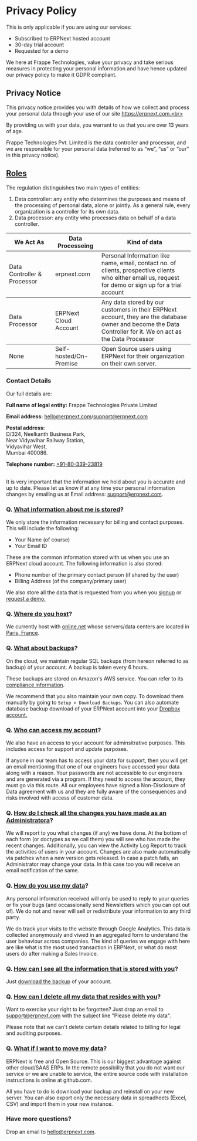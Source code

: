 # Privacy Policy

This is only applicable if you are using our services: <br>
<ul>
    <li>Subscribed to ERPNext hosted account</li> 
    <li>30-day trial account</li>
    <li>Requested for a demo</li>
</ul>

We here at Frappe Technologies, value your privacy and take serious measures in protecting your personal information and have hence updated our privacy policy to make it GDPR compliant.

## Privacy Notice

This privacy notice provides you with details of how we collect and process your personal data through your use of our site https://erpnext.com.<br>

By providing us with your data, you warrant to us that you are over 13 years of age.<br>

Frappe Technologies Pvt. Limited is the data controller and processor, and we are responsible for your personal data (referred to as “we”, “us” or “our” in this privacy notice).

## <a href="#roles" id="roles">Roles</a>

The regulation distinguishes two main types of entities:

1. Data controller: any entity who determines the purposes and means of the processing of personal data, alone or jointly. As a general rule, every organization is a controller for its own data.
2. Data processor: any entity who processes data on behalf of a data controller.

<table class="table table-bordered">
    <thead>
    <tr>
        <th style="width: 25%">We Act As</th>
        <th style="width: 25%">Data Processeing</th>
        <th style="width: 50%">Kind of data</th>
    </tr>
    </thead>
    <tbody>
    <tr>
        <td>Data Controller & Processor</td>
        <td>erpnext.com</td>
        <td>Personal Information like name, email, contact no. of clients, prospective clients who either email us, request for demo or sign up for a trial account</td> 
    </tr>
    </tbody>    
    <tbody>
    <tr>
        <td>Data Processor</td>
        <td>ERPNext Cloud Account</td>
        <td>Any data stored by our customers in their ERPNext account, they are the database owner and become the Data Controller for it. We on act as the Data Processor</td> 
    </tr>     
    <tbody>      
    <tbody>
    <tr>
        <td>None</td>
        <td>Self-hosted/On-Premise</td>
        <td>Open Source users using ERPNext for their organization on their own server.</td> 
    </tr>     
    <tbody>         
</table>

### Contact Details

Our full details are:

**Full name of legal entity:** Frappe Technologies Private Limited

**Email address:** <a href="mailto: hello@erpnext.com">hello@erpnext.com</a>/<a href="mailto: support@erpnext.com">support@erpnext.com</a><br>

**Postal address:** <br>
D/324, Neelkanth Business Park,<br>
Near Vidyavihar Railway Station,<br>
Vidyavihar West,<br>
Mumbai 400086. <br>

**Telephone number:** <a href="tel: +91-80-339-23819">+91-80-339-23819</a><br><br>

It is very important that the information we hold about you is accurate and up to date. Please let us know if at any time your personal information changes by emailing us at 
Email address: <a href="mailto: support@erpnext.com">support@erpnext.com</a>.

### Q. <a href="#what-information-about-me-is-stored" id="what-information-about-me-is-stored">What information about me is stored</a>?

We only store the information necessary for billing and contact purposes. This will include the following:<br>
<ul>
    <li>Your Name (of course)</li>
    <li>Your Email ID</li>
</ul>

These are the common information stored with us when you use an ERPNext cloud account. The following information is also stored: <br>
<ul> 
    <li>Phone number of the primary contact person (if shared by the user)</li>
    <li>Billing Address (of the company/primary user)</li>
</ul>

We also store all the data that is requested from you when you <a href="https://erpnext.com/signup" target="_blank">signup</a> or <a href="https://frappe.erpnext.com/request-a-demo" target="_blank">request a demo.</a>

### Q. <a href="#where-do-you-host" id="where-do-you-host">Where do you host</a>?

We currently host with <a href="https://www.online.net/en" target="_blank">online.net</a> whose servers/data centers are located in <a href="https://documentation.online.net/en/dedicated-server/overview/datacenters" target="_blank">Paris, France</a>. 
 
### Q. <a href="#what-about-backups" id="what-about-backups">What about backups</a>?

On the cloud, we maintain regular SQL backups (from hereon referred to as backup) of your account. A backup is taken every 6 hours.

These backups are stored on Amazon's AWS service. You can refer to its <a href="https://aws.amazon.com/compliance/gdpr-center/" target="_blank">compliance information</a>. 
 
We recommend that you also maintain your own copy. To download them manually by going to ``` Setup > Download Backups ```. You can also automate database backup download of your ERPNext account into your <a href="https://erpnext.org/docs/user/manual/en/setting-up/integrations/dropbox-backup" target="_blank">Dropbox account.</a>

### Q. <a href="#who-can-access-my-account" id="who-can-access-my-account">Who can access my account</a>?

We also have an access to your account for adminsitrative purposes. This includes access for support and update purposes.

If anyone in our team has to access your data for support, then you will get an email mentioning that one of our engineers have accessed your data along with a reason. Your passwords are not accessible to our engineers and are generated via a program. If they need to access the account, they must go via this route. All our employees have signed a Non-Disclosure of Data agreement with us and they are fully aware of the consequences and risks involved with access of customer data.

### Q. <a href="#how-do-i-check-all-the-changes-you-have-made-as-an-administrator" id="how-do-i-check-all-the-changes-you-have-made-as-an-administrator">How do I check all the changes you have made as an Administratora</a>?

We will report to you what changes (if any) we have done. At the bottom of each form (or doctypes as we call them) you will see who has made the recent changes. Additionally, you can view the Activity Log Report to track the activities of users in your account. Changes are also made automatically via patches when a new version gets released. In case a patch fails, an Administrator may change your data. In this case too you will receive an email notification of the same.

### Q. <a href="#how-do-you-use-my-data" id="how-do-you-use-my-data">How do you use my data</a>?

Any personal information received will only be used to reply to your queries or fix your bugs (and occassionally send Newsletters which you can opt out of). We do not and never will sell or redistribute your information to any third party.

We do track your visits to the website through Google Analytics. This data is collected anonymously and viwed in an aggregated form to understand the user behaviour across companies. The kind of queries we engage with here are like what is the most used transaction in ERPNext, or what do most users do after making a Sales Invoice.

### Q. <a href="#how-can-i-see-all-the-information-that-is-stored-with-you" id="how-can-i-see-all-the-information-that-is-stored-with-you">How can I see all the information that is stored with you</a>?

Just [download the backup](#what-about-backups) of your account.

### Q. <a href="#how-can-i-delete-all-my-data-that-resides-with-you" id="how-can-i-delete-all-my-data-that-resides-with-you">How can I delete all my data that resides with you</a>?

Want to exercise your right to be forgotten? Just drop an email to <a href="mailto:support@erpnext.com?subject=GDPR: Right to Erasure&body=ERPNext Account URL:">support@erpnext.com</a> with the subject line "Please delete my data".

Please note that we can't delete certain details related to billing for legal and auditing purposes.

### Q. <a href="#what-if-i-want-to-move-my-data" id="what-if-i-want-to-move-my-data">What if I want to move my data</a>?

ERPNext is free and Open Source. This is our biggest advantage against other cloud/SAAS ERPs. In the remote possibility that you do not want our service or we are unable to service, the entire source code with installation instructions is online at github.com.

All you have to do is download your backup and reinstall on your new server. You can also export only the necessary data in spreadheets (Excel, CSV) and import them in your new instance.

### Have more questions?

Drop an email to <a href="mailto:hello@erpnext.com">hello@erpnext.com</a>.
